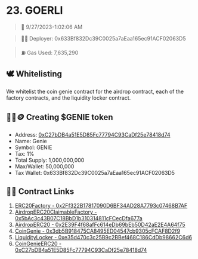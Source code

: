 # 23. GOERLI
<blockquote>📅 9/27/2023-1:02:06 AM</blockquote>

<blockquote>🧞‍♂️ Deployer: 0x633Bf832Dc39C0025a7aEaa165ec91ACF02063D5</blockquote>

<blockquote>⛽️ Gas Used: 7,635,290</blockquote>

## 🕊️ Whitelisting
We whitelist the coin genie contract for the airdrop contract, each of the factory contracts, and the liquidity locker contract.
## 🧞‍♂️🪙 Creating $GENIE token
- Address: [0xC27bDB4a51E5D85Fc77794C93CaDf25e78418d74](https://goerli.etherscan.io/token/0xC27bDB4a51E5D85Fc77794C93CaDf25e78418d74)
- Name: Genie
- Symbol: GENIE
- Tax: 1%
- Total Supply: 1,000,000,000
- Max/Wallet: 50,000,000
- Tax Wallet: 0x633Bf832Dc39C0025a7aEaa165ec91ACF02063D5
## 👷‍♂️ Contract Links
1. [ERC20Factory - 0x2Ff322B17817090D6BF34AD28A7793c07468B7AF](https://goerli.etherscan.io/address/0x2Ff322B17817090D6BF34AD28A7793c07468B7AF)
2. [AirdropERC20ClaimableFactory - 0x5bAc3c43B07C18BbD1b310314811cFCecDfa677a](https://goerli.etherscan.io/address/0x5bAc3c43B07C18BbD1b310314811cFCecDfa677a)
3. [AirdropERC20 - 0x2E39F4f68afFc614eDb69bEb50D42aE2E4A64f75](https://goerli.etherscan.io/address/0x2E39F4f68afFc614eDb69bEb50D42aE2E4A64f75)
4. [CoinGenie - 0x3db5B918475CA8495ED04547cb9305cFCAF8D2f9](https://goerli.etherscan.io/address/0x3db5B918475CA8495ED04547cb9305cFCAF8D2f9)
5. [LiquidityLocker - 0xe35d470c3c25B9c2BBef468C186CdDb98662C6d6](https://goerli.etherscan.io/address/0xe35d470c3c25B9c2BBef468C186CdDb98662C6d6)
6. [CoinGenieERC20 - 0xC27bDB4a51E5D85Fc77794C93CaDf25e78418d74](https://goerli.etherscan.io/address/0xC27bDB4a51E5D85Fc77794C93CaDf25e78418d74)
